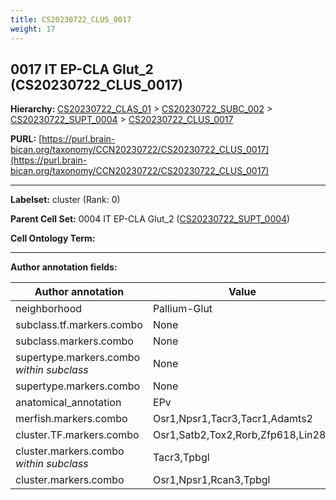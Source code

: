 ```yaml
---
title: CS20230722_CLUS_0017
weight: 17
---
```

## 0017 IT EP-CLA Glut_2 (CS20230722_CLUS_0017)
<b>Hierarchy: </b>
[CS20230722_CLAS_01](../CS20230722_CLAS_01) >
[CS20230722_SUBC_002](../CS20230722_SUBC_002) >
[CS20230722_SUPT_0004](../CS20230722_SUPT_0004) >
[CS20230722_CLUS_0017](../CS20230722_CLUS_0017)

**PURL:** [https://purl.brain-bican.org/taxonomy/CCN20230722/CS20230722_CLUS_0017](https://purl.brain-bican.org/taxonomy/CCN20230722/CS20230722_CLUS_0017)

---


**Labelset:** cluster (Rank: 0)

**Parent Cell Set:** 0004 IT EP-CLA Glut_2 ([CS20230722_SUPT_0004](../CS20230722_SUPT_0004))



**Cell Ontology Term:** 

[MARKER GENES.]: #


---

[TRANSFERRED ANNOTATIONS.]: #


[AUTHOR ANNOTATION FIELDS.]: #


**Author annotation fields:**

| Author annotation | Value |
|-------------------|-------|
|neighborhood|Pallium-Glut|
|subclass.tf.markers.combo|None|
|subclass.markers.combo|None|
|supertype.markers.combo _within subclass_|None|
|supertype.markers.combo|None|
|anatomical_annotation|EPv|
|merfish.markers.combo|Osr1,Npsr1,Tacr3,Tacr1,Adamts2|
|cluster.TF.markers.combo|Osr1,Satb2,Tox2,Rorb,Zfp618,Lin28b|
|cluster.markers.combo _within subclass_|Tacr3,Tpbgl|
|cluster.markers.combo|Osr1,Npsr1,Rcan3,Tpbgl|
